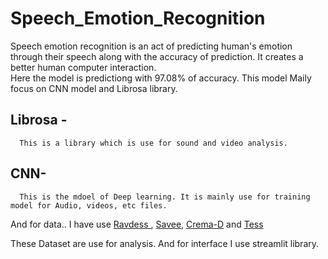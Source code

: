 # Speech_Emotion_Recognition
Speech emotion recognition is an act of predicting human's emotion through their speech along with the accuracy of prediction. It creates a better human computer interaction.<br>
Here the model is predictiong with 97.08% of accuracy. This model Maily focus on CNN model and Librosa library. <br>
## Librosa -
      This is a library which is use for sound and video analysis.
## CNN-
      This is the mdoel of Deep learning. It is mainly use for training model for Audio, videos, etc files. 

And for data.. I have use <a href="[https://www.kaggle.com/code/khantalha07/ravdess](https://www.kaggle.com/datasets/uwrfkaggler/ravdess-emotional-speech-audio)">Ravdess </a> , <a href="https://www.kaggle.com/datasets/ejlok1/surrey-audiovisual-expressed-emotion-savee"> Savee</a>, <a href="https://www.kaggle.com/datasets/ejlok1/cremad?resource=download">Crema-D</a> and <a href="https://www.kaggle.com/datasets/ejlok1/toronto-emotional-speech-set-tess">Tess</a>

These Dataset are use for analysis.
And for interface I use streamlit library.
